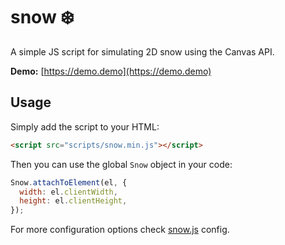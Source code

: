 # snow ❄️

A simple JS script for simulating 2D snow using the Canvas API.

**Demo:** [https://demo.demo](https://demo.demo)

## Usage

Simply add the script to your HTML:

```html
<script src="scripts/snow.min.js"></script>
```

Then you can use the global `Snow` object in your code:

```javascript
Snow.attachToElement(el, {
  width: el.clientWidth,
  height: el.clientHeight,
});
```

For more configuration options check [snow.js](scripts/snow.js) config.
